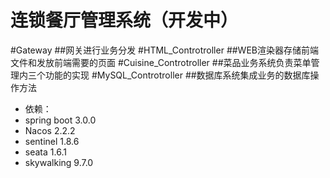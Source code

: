 连锁餐厅管理系统（开发中）
========================
#Gateway
##网关进行业务分发
#HTML_Controtroller
##WEB渲染器存储前端文件和发放前端需要的页面
#Cuisine_Controtroller
##菜品业务系统负责菜单管理内三个功能的实现
#MySQL_Controtroller
##数据库系统集成业务的数据库操作方法
* 依赖：
 * spring boot 3.0.0
 * Nacos 2.2.2
 * sentinel 1.8.6
 * seata 1.6.1
 * skywalking 9.7.0


